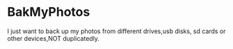 # BakMyPhotos
I just want to back up my photos from different drives,usb disks, sd cards or other devices,NOT duplicatedly.
